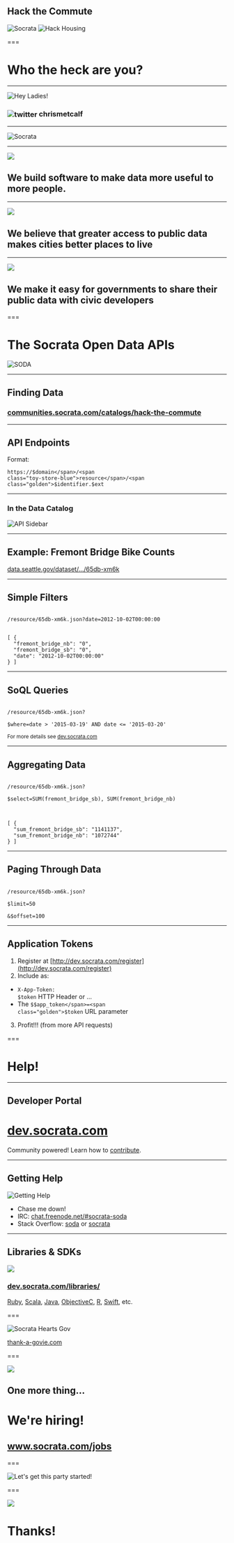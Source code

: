 ## Hack the Commute

![Socrata](/presentations/img/socrata-white-target-watermark.png) ![Hack Housing](/presentations/img/hackcommute.png)

===

# Who the heck are you?

---

![Hey Ladies!](/presentations/img/metcalf.jpg)

<h3><img src="/presentations/img/twitter.png" alt="twitter" style="vertical-align: middle" /> chrismetcalf</h3>

---

![Socrata](/presentations/img/socrata-white-large.png)

---

<img class="fullscreen-img" src="/presentations/img/at_table.jpg" />

<h2>We build <span class="toy-store-blue">software</span> to make data <span class="blushing-salmon">more useful</span> to <span class="golden">more people</span>.</h2>

<!-- https://www.flickr.com/photos/hyku/2497370097 -->
--- 

<img class="fullscreen-img" src="/presentations/img/city.jpg" />

<h2>We believe that <span class="toy-store-blue">greater access</span> to <span class="blushing-salmon">public data</span> makes cities <span class="golden">better places to live</span></h2>

---

<img class="fullscreen-img" src="/presentations/img/city_hall.jpg" />

<h2>We make it <span class="toy-store-blue">easy</span> for <span class="blushing-salmon">governments</span> to share their public data with <span class="golden">civic developers</span></h2>

===

# The Socrata Open Data APIs

![SODA](../../img/can.png)

---

## Finding Data

### [communities.socrata.com/catalogs/hack-the-commute](https://communities.socrata.com/catalogs/hack-the-commute/)

---

## API Endpoints

Format:

<code>https://<span class="greenery">$domain</span>/<span class="toy-store-blue">resource</span>/<span class="golden">$identifier</span>.<span class="blushing-salmon">$ext</span></code>

---

### In the Data Catalog

![API Sidebar](http://dev.socrata.com/img/sidebar.gif)

---

## Example: Fremont Bridge Bike Counts

[data.seattle.gov/dataset/.../65db-xm6k](https://data.seattle.gov/d/65db-xm6k)

---

## Simple Filters

<code>
/resource/65db-xm6k.json?<span class="toy-store-blue">date</span>=<span class="golden">2012-10-02T00:00:00</span>
</code>

<pre><code data-trim contenteditable class="javascript">
[ {
  "fremont_bridge_nb": "0",
  "fremont_bridge_sb": "0",
  "date": "2012-10-02T00:00:00"
} ]
</code></pre>

---

## SoQL Queries

<code>
/resource/65db-xm6k.json?<br/>
<span class="toy-store-blue">$where</span>=<span class="golden">date &gt; '2015-03-19' AND date <= '2015-03-20' </span>
</code>

<small style="padding-top: 5em">For more details see <a href="http://dev.socrata.com">dev.socrata.com</a></small>

---

## Aggregating Data

<code>
/resource/65db-xm6k.json?<br/>
<span class="toy-store-blue">$select</span>=<span class="golden">SUM(fremont_bridge_sb), SUM(fremont_bridge_nb)</span><br>
</code>

<pre><code data-trim contenteditable class="javascript">
[ {
  "sum_fremont_bridge_sb": "1141137",
  "sum_fremont_bridge_nb": "1072744"
} ]
</code></pre>

---

## Paging Through Data

<code contenteditable>
/resource/65db-xm6k.json?<br/>
<span class="toy-store-blue">$limit</span>=<span class="golden">50</span><br/>
&amp;<span class="toy-store-blue">$offset</span>=<span class="golden">100</span>
</code>

---

## Application Tokens

1. Register at [http://dev.socrata.com/register](http://dev.socrata.com/register)
2. Include as:
  - <code><span class="toy-store-blue">X-App-Token</span>: <span class="golden">$token</span></code> HTTP Header or ... 
  - The <code><span class="toy-store-blue">$$app_token</span>=<span class="golden">$token</span></code> URL parameter
3. Profit!!! (from more API requests)

===

# Help!

---

## Developer Portal

# [dev.socrata.com](http://dev.socrata.com)

<div class="footnote">Community powered! Learn how to <a href="http://dev.socrata.com/contributing.html">contribute</a>.</div>

--- 

## Getting Help

![Getting Help](/presentations/img/live-support.gif)

- Chase me down!
- IRC: [chat.freenode.net/#socrata-soda](irc://chat.freenode.net/#socrata-soda)
- Stack Overflow: [soda](http://stackoverflow.com/questions/tagged/soda) or [socrata](http://stackoverflow.com/questions/tagged/socrata)

---

## Libraries &amp; SDKs

<img src="../../img/socrata-heart-opensource.png"/>

### [dev.socrata.com/libraries/](http://dev.socrata.com/libraries/)

<div class="footnote"><a href="http://socrata.github.io/soda-ruby/">Ruby</a>, <a href="https://github.com/socrata/soda-scala">Scala</a>, <a href="http://socrata.github.io/soda-java/">Java</a>, <a href="https://github.com/socrata/soda-ios-sdk">ObjectiveC</a>, <a href="https://github.com/Chicago/RSocrata">R</a>, <a href="https://github.com/socrata/soda-swift">Swift</a>, etc.</div>

===

![Socrata Hearts Gov](/presentations/img/snuf-luv.png)

[thank-a-govie.com](http://thank-a-govie.com)

===

<img class="fullscreen-img" src="/presentations/img/work_tounge.gif" />

## One more thing...

<h1 class="fragment" data-fragment-index="0">We're hiring!</h1>

<h2 class="fragment" data-fragment-index="1"><a href="http://www.socrata.com/jobs">www.socrata.com/jobs</a></h2>

===

![Let's get this party started!](/presentations/img/lets_get_this_party_started.gif)

===

<img class="fullscreen-img" src="/presentations/img/team.jpg"/>

# Thanks!

